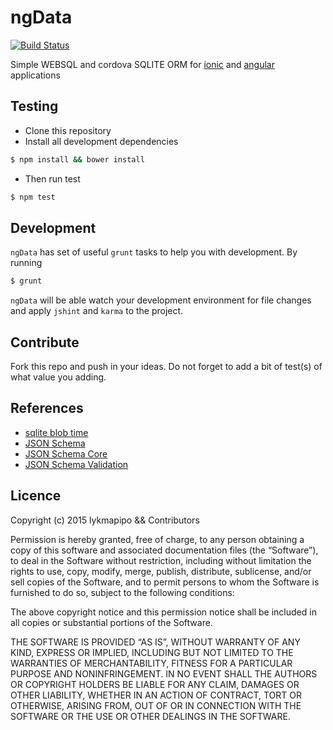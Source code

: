 ngData
=======
[![Build Status](https://travis-ci.org/lykmapipo/ngData.svg?branch=master)](https://travis-ci.org/lykmapipo/ngData)

Simple WEBSQL and cordova SQLITE ORM for [ionic]() and [angular]() applications


## Testing
* Clone this repository
* Install all development dependencies
```sh
$ npm install && bower install
```
* Then run test
```sh
$ npm test
```

## Development
`ngData` has set of useful `grunt` tasks to help you with development. By running
```sh
$ grunt
```
`ngData` will be able watch your development environment for file changes and apply `jshint` and `karma` to the project.

## Contribute
Fork this repo and push in your ideas. Do not forget to add a bit of test(s) of what value you adding.

## References
- [sqlite blob time](http://www.numericalexpert.com/blog/sqlite_blob_time/sqlite_time_etc.html)
- [JSON Schema](http://json-schema.org/)
- [JSON Schema Core](http://json-schema.org/latest/json-schema-core.html)
- [JSON Schema Validation](http://json-schema.org/latest/json-schema-validation.html)

## Licence

Copyright (c) 2015 lykmapipo && Contributors

Permission is hereby granted, free of charge, to any person obtaining a copy of this software and associated documentation files (the “Software”), to deal in the Software without restriction, including without limitation the rights to use, copy, modify, merge, publish, distribute, sublicense, and/or sell copies of the Software, and to permit persons to whom the Software is furnished to do so, subject to the following conditions:

The above copyright notice and this permission notice shall be included in all copies or substantial portions of the Software.

THE SOFTWARE IS PROVIDED “AS IS”, WITHOUT WARRANTY OF ANY KIND, EXPRESS OR IMPLIED, INCLUDING BUT NOT LIMITED TO THE WARRANTIES OF MERCHANTABILITY, FITNESS FOR A PARTICULAR PURPOSE AND NONINFRINGEMENT. IN NO EVENT SHALL THE AUTHORS OR COPYRIGHT HOLDERS BE LIABLE FOR ANY CLAIM, DAMAGES OR OTHER LIABILITY, WHETHER IN AN ACTION OF CONTRACT, TORT OR OTHERWISE, ARISING FROM, OUT OF OR IN CONNECTION WITH THE SOFTWARE OR THE USE OR OTHER DEALINGS IN THE SOFTWARE.